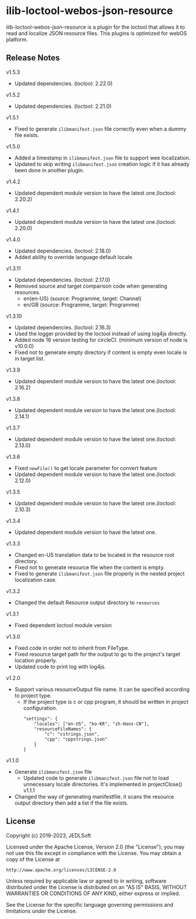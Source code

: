 # ilib-loctool-webos-json-resource
ilib-loctool-webos-json-resource is a plugin for the loctool that
allows it to read and localize JSON resource files. This plugins is optimized for webOS platform.

## Release Notes
v1.5.3
* Updated dependencies. (loctool: 2.22.0)

v1.5.2
* Updated dependencies. (loctool: 2.21.0)

v1.5.1
* Fixed to generate `ilibmanifest.json` file correctly even when a dummy file exists.

v1.5.0
* Added a timestamp in `ilibmanifest.json` file to support wee localization.
* Updated to skip writing `ilibmanifest.json` creation logic if it has already been done in another plugin.

v1.4.2
* Updated dependent module version to have the latest one.(loctool: 2.20.2)

v1.4.1
* Updated dependent module version to have the latest one.(loctool: 2.20.0)

v1.4.0
* Updated dependencies. (loctool: 2.18.0)
* Added ability to override language default locale.

v1.3.11
* Updated dependencies. (loctool: 2.17.0)
* Removed source and target comparison code when generating resources.
  *  en(en-US) (source: Programme, target: Channel)
  *  en/GB (source: Programme, target: Programme)

v1.3.10
* Updated dependencies. (loctool: 2.16.3)
* Used the logger provided by the loctool instead of using log4js directly.
* Added node 16 version testing for circleCI. (minimum version of node is v10.0.0)
* Fixed not to generate empty directory if content is empty even locale is in target list.

v1.3.9
* Updated dependent module version to have the latest one.(loctool: 2.16.2)

v1.3.8
* Updated dependent module version to have the latest one.(loctool: 2.14.1)

v1.3.7
* Updated dependent module version to have the latest one.(loctool: 2.13.0)

v1.3.6
* Fixed `newFile()` to get locale parameter for convert feature
* Updated dependent module version to have the latest one.(loctool: 2.12.0)

v1.3.5
* Updated dependent module version to have the latest one.(loctool: 2.10.3)

v1.3.4
* Updated dependent module version to have the latest one.

v1.3.3
* Changed en-US translation data to be located in the resource root directory.
* Fixed not to generate resource file when the content is empty.
* Fixed to generate `ilibmanifest.json` file properly in the nested project localization case.

v1.3.2
* Changed the default Resource output directory to `resources`

v1.3.1
* Fixed dependent loctool module version

v1.3.0
* Fixed code in order not to inherit from FileType.
* Fixed resource target path for the output to go to the project's target location properly.
* Updated code to print log with log4js.

v1.2.0
* Support various resourceOutput file name. It can be specified according to project type.
    * If the project type is c or cpp program, it should be written in project configuration.
        ~~~~
        "settings": {
            "locales": ["en-US", "ko-KR", "zh-Hans-CN"],
            "resourceFileNames": {
                "c": "cstrings.json",
                "cpp": "cppstrings.json"
            }
        }
        ~~~~
v1.1.0
* Generate `ilibmanifest.json` file
    * Updated code to generate `ilibmanifest.json` file not to load unnecessary locale directories.
      It's implemented in projectClose()
v1.1.1
* Changed the way of generating manifestfile. it scans the resource output directory then add a list if the file exists.

## License

Copyright (c) 2019-2023, JEDLSoft

Licensed under the Apache License, Version 2.0 (the "License");
you may not use this file except in compliance with the License.
You may obtain a copy of the License at

    http://www.apache.org/licenses/LICENSE-2.0

Unless required by applicable law or agreed to in writing, software
distributed under the License is distributed on an "AS IS" BASIS,
WITHOUT WARRANTIES OR CONDITIONS OF ANY KIND, either express or implied.

See the License for the specific language governing permissions and
limitations under the License.

